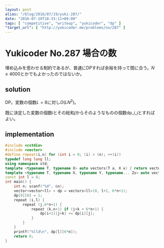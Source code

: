 ```yaml
---
layout: post
alias: "/blog/2016/07/19/yuki-287/"
date: "2016-07-19T18:33:11+09:00"
tags: [ "competitive", "writeup", "yukicoder", "dp" ]
"target_url": [ "http://yukicoder.me/problems/no/287" ]
---
```


# Yukicoder No.287 場合の数

埋め込みを思わせる制約であるが、普通にDPすれば余裕を持って間に合う。$N \le 4000$とかでもよかったのではないか。

## solution

DP。変数の個数$L = 8$に対し$O(LN^2)$。

既に決定した変数の個数$i$とその総和$j$からそのようなものの個数$\mathrm{dp}\_{i,j}$とすればよい。

## implementation

``` c++
#include <cstdio>
#include <vector>
#define repeat(i,n) for (int i = 0; (i) < (n); ++(i))
typedef long long ll;
using namespace std;
template <typename T, typename X> auto vectors(T a, X x) { return vector<T>(x, a); }
template <typename T, typename X, typename Y, typename... Zs> auto vectors(T a, X x, Y y, Zs... zs) { auto cont = vectors(a, y, zs...); return vector<decltype(cont)>(x, cont); }
const int l = 8;
int main() {
    int n; scanf("%d", &n);
    vector<vector<ll> > dp = vectors<ll>(0, l+1, 6*n+1);
    dp[0][0] = 1;
    repeat (i,l) {
        repeat (j,6*n+1) {
            repeat (k,n+1) if (j+k < 6*n+1) {
                dp[i+1][j+k] += dp[i][j];
            }
        }
    }
    printf("%lld\n", dp[l][6*n]);
    return 0;
}
```
